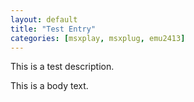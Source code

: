 ```yaml
---
layout: default
title: "Test Entry"
categories: [msxplay, msxplug, emu2413]
---
```


This is a test description. 

This is a body text.
